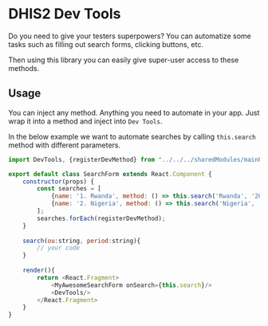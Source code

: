 # DHIS2 Dev Tools
Do you need to give your testers superpowers?
You can automatize some tasks such as filling out search forms, clicking buttons, etc.

Then using this library you can easily give super-user access to these methods.

## Usage

You can inject any method. Anything you need to automate in your app. Just wrap it into a method and inject into `Dev Tools`.

In the below example we want to automate searches by calling `this.search` method with different parameters.

```javascript
import DevTools, {registerDevMethod} from "../../../sharedModules/mainPage/components/devTools.component";

export default class SearchForm extends React.Component {
    constructor(props) {
        const searches = [
            {name: '1. Rwanda', method: () => this.search('Rwanda', '2020Q4')},
            {name: '2. Nigeria', method: () => this.search('Nigeria', '2020Q4')},
        ];
        searches.forEach(registerDevMethod);
    }
    
    search(ou:string, period:string){
        // your code
    }
    
    render(){
        return <React.Fragment>
            <MyAwesomeSearchForm onSearch={this.search}/>
            <DevTools/>
        </React.Fragment>
    }
}
```
